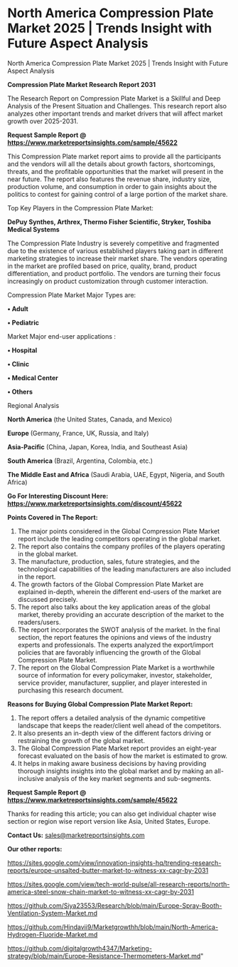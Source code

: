 # North America Compression Plate Market 2025 | Trends Insight with Future Aspect Analysis
North America Compression Plate Market 2025 | Trends Insight with Future Aspect Analysis

<strong>Compression Plate Market Research Report 2031</strong>

The Research Report on Compression Plate Market is a Skillful and Deep Analysis of the Present Situation and Challenges. This research report also analyzes other important trends and market drivers that will affect market growth over 2025-2031.

<strong>Request Sample Report @ <a href=https://www.marketreportsinsights.com/sample/45622>https://www.marketreportsinsights.com/sample/45622</a></strong>

This Compression Plate market report aims to provide all the participants and the vendors will all the details about growth factors, shortcomings, threats, and the profitable opportunities that the market will present in the near future. The report also features the revenue share, industry size, production volume, and consumption in order to gain insights about the politics to contest for gaining control of a large portion of the market share.

Top Key Players in the Compression Plate Market:

<strong>DePuy Synthes, Arthrex, Thermo Fisher Scientific, Stryker, Toshiba Medical Systems</strong>

The Compression Plate Industry is severely competitive and fragmented due to the existence of various established players taking part in different marketing strategies to increase their market share. The vendors operating in the market are profiled based on price, quality, brand, product differentiation, and product portfolio. The vendors are turning their focus increasingly on product customization through customer interaction.

Compression Plate Market Major Types are:

<strong>•  Adult

•  Pediatric</strong>

Market Major end-user applications :

<strong>•  Hospital

•  Clinic

•  Medical Center

•  Others</strong>

Regional Analysis

</u><strong><b>North America</b></strong> (the United States, Canada, and Mexico)

<strong><b>Europe </b></strong>(Germany, France, UK, Russia, and Italy)

<strong><b>Asia-Pacific</b></strong> (China, Japan, Korea, India, and Southeast Asia)

<strong><b>South America</b></strong> (Brazil, Argentina, Colombia, etc.)

<strong><b>The Middle East and Africa</b></strong> (Saudi Arabia, UAE, Egypt, Nigeria, and South Africa)

<strong>Go For Interesting Discount Here: <a href=https://www.marketreportsinsights.com/discount/45622>https://www.marketreportsinsights.com/discount/45622</a></strong>

<strong>Points Covered in The Report:</strong>
<ol>
  <li>The major points considered in the Global Compression Plate Market report include the leading competitors operating in the global market.</li>
  <li>The report also contains the company profiles of the players operating in the global market.</li>
  <li>The manufacture, production, sales, future strategies, and the technological capabilities of the leading manufacturers are also included in the report.</li>
  <li>The growth factors of the Global Compression Plate Market are explained in-depth, wherein the different end-users of the market are discussed precisely.</li>
  <li>The report also talks about the key application areas of the global market, thereby providing an accurate description of the market to the readers/users.</li>
  <li>The report incorporates the SWOT analysis of the market. In the final section, the report features the opinions and views of the industry experts and professionals. The experts analyzed the export/import policies that are favorably influencing the growth of the Global Compression Plate Market.</li>
  <li>The report on the Global Compression Plate Market is a worthwhile source of information for every policymaker, investor, stakeholder, service provider, manufacturer, supplier, and player interested in purchasing this research document.</li>
</ol>
<strong>Reasons for Buying Global Compression Plate Market Report:</strong>

<ol>
  <li>The report offers a detailed analysis of the dynamic competitive landscape that keeps the reader/client well ahead of the competitors.</li>
  <li>It also presents an in-depth view of the different factors driving or restraining the growth of the global market.</li>
  <li>The Global Compression Plate Market report provides an eight-year forecast evaluated on the basis of how the market is estimated to grow.</li>
  <li>It helps in making aware business decisions by having providing thorough insights insights into the global market and by making an all-inclusive analysis of the key market segments and sub-segments.</li>
</ol>
<strong>Request Sample Report @ <a href=https://www.marketreportsinsights.com/sample/45622>https://www.marketreportsinsights.com/sample/45622</a></strong>


Thanks for reading this article; you can also get individual chapter wise section or region wise report version like Asia, United States, Europe.

<strong>Contact Us:</strong>
sales@marketreportsinsights.com

<strong>Our other reports:</strong>

<a href=https://sites.google.com/view/innovation-insights-hq/trending-research-reports/europe-unsalted-butter-market-to-witness-xx-cagr-by-2031>https://sites.google.com/view/innovation-insights-hq/trending-research-reports/europe-unsalted-butter-market-to-witness-xx-cagr-by-2031</a>

<a href=https://sites.google.com/view/tech-world-pulse/all-research-reports/north-america-steel-snow-chain-market-to-witness-xx-cagr-by-2031>https://sites.google.com/view/tech-world-pulse/all-research-reports/north-america-steel-snow-chain-market-to-witness-xx-cagr-by-2031</a>

<a href=https://github.com/Siya23553/Research/blob/main/Europe-Spray-Booth-Ventilation-System-Market.md>https://github.com/Siya23553/Research/blob/main/Europe-Spray-Booth-Ventilation-System-Market.md</a>

<a href=https://github.com/Hindavii9/Marketgrowthh/blob/main/North-America-Hydrogen-Fluoride-Market.md>https://github.com/Hindavii9/Marketgrowthh/blob/main/North-America-Hydrogen-Fluoride-Market.md</a>

<a href=https://github.com/digitalgrowth4347/Marketing-strategy/blob/main/Europe-Resistance-Thermometers-Market.md>https://github.com/digitalgrowth4347/Marketing-strategy/blob/main/Europe-Resistance-Thermometers-Market.md</a>"
